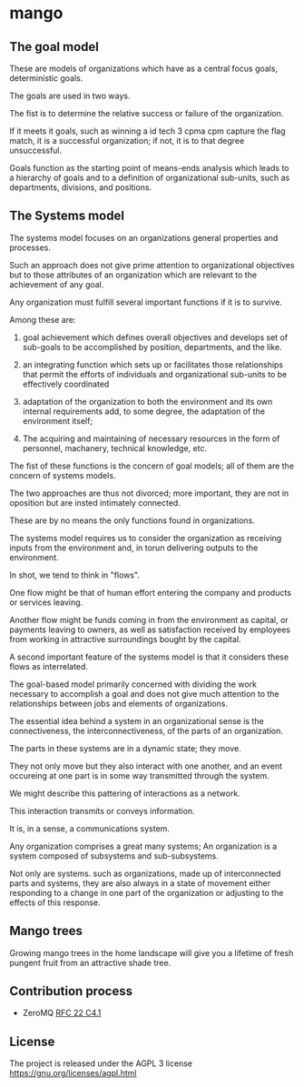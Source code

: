 mango
=====

The goal model
--------------
These are models of organizations which have as a central focus goals, deterministic goals.

The goals are used in two ways.

The fist is to determine the relative success or failure of the organization.

If it meets it goals, such as winning a id tech 3 cpma cpm capture the flag match, it is a successful organization; if not, it is to that degree unsuccessful.

Goals function as the starting point of means-ends analysis which leads to a hierarchy of goals and to a definition of organizational sub-units, such as departments, divisions, and positions.

The Systems model
-----------------
The systems model focuses on an organizations general properties and processes.

Such an approach does not give prime attention to organizational objectives but to those attributes of an organization which are relevant to the achievement of any goal.

Any organization must fulfill several important functions if it is to survive.

Among these are:

1. goal achievement which defines overall objectives and develops set of sub-goals to be accomplished by position, departments, and the like.

2. an integrating function which sets up or facilitates those relationships that permit the efforts of individuals and organizational sub-units to be effectively coordinated

3. adaptation of the organization to both the environment and its own internal requirements add, to some degree, the adaptation of the environment itself;

4. The acquiring and maintaining of necessary resources in the form of personnel, machanery, technical knowledge, etc.

The fist of these functions is the concern of goal models; all of them are the concern of systems models.

The two approaches are thus not divorced; more important, they are not in oposition but are insted intimately connected.

These are by no means the only functions found in organizations.

The systems model requires us to consider the organization as receiving inputs from the environment and, in torun delivering outputs to the environment.

In shot, we tend to think in "flows".

One flow might be that of human effort entering the company and products or services leaving.

Another flow might be funds coming in from the environment as capital, or payments leaving to owners, as well as satisfaction received by employees from working in attractive surroundings bought by the capital.

A second important feature of the systems model is that it considers these flows as interrelated.

The goal-based model primarily concerned with dividing the work necessary to accomplish a goal and does not give much attention to the relationships between jobs and elements of organizations.

The essential idea behind a system in an organizational sense is the connectiveness, the interconnectiveness, of the parts of an organization.

The parts in these systems are in a dynamic state; they move.

They not only move but they also interact with one another, and an event occureing at one part is in some way transmitted through the system.

We might describe this pattering of interactions as a network.

This interaction transmits or conveys information.

It is, in a sense, a communications system.

Any organization comprises a great many systems; An organization is a system composed of subsystems and sub-subsystems.

Not only are systems. such as organizations, made up of interconnected parts and systems, they are also always in a state of movement either responding to a change in one part of the organization or adjusting to the effects of this response.

Mango trees
------------

Growing mango trees in the home landscape will give you a lifetime of fresh pungent fruit from an attractive shade tree.

Contribution process
--------------------

* ZeroMQ [RFC 22 C4.1](http://rfc.zeromq.org/spec:22)

License
-------

The project is released under the AGPL 3 license https://gnu.org/licenses/agpl.html
